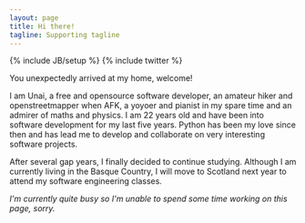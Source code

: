 ```yaml
---
layout: page
title: Hi there!
tagline: Supporting tagline
---
```

{% include JB/setup %}
{% include twitter %}


You unexpectedly arrived at my home, welcome!

I am Unai, a free and opensource software developer, an amateur hiker and
openstreetmapper when AFK, a yoyoer and pianist in my spare time and an admirer
of maths and physics. I am 22 years old and have been into software development
for my last five years.  Python has been my love since then and has lead me to
develop and collaborate on very interesting software projects.

After several gap years, I finally decided to continue studying. Although I am
currently living in the Basque Country, I will move to Scotland next year to
attend my software engineering classes.

*I'm currently quite busy so I'm unable to spend some time working on this
page, sorry.*
